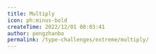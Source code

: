 ```yaml
---
title: Multiply
icon: ph:minus-bold
createTime: 2022/12/01 08:03:41
author: pengzhanbo
permalink: /type-challenges/extreme/multiply/
---
```

